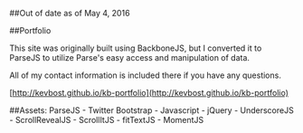 ##Out of date as of May 4, 2016

##Portfolio

This site was originally built using BackboneJS, but I converted it to ParseJS to utilize Parse's easy access and manipulation of data.  

All of my contact information is included there if you have any questions.

[http://kevbost.github.io/kb-portfolio](http://kevbost.github.io/kb-portfolio)

##Assets:
ParseJS - Twitter Bootstrap - Javascript - jQuery - UnderscoreJS - ScrollRevealJS - ScrollItJS - fitTextJS - MomentJS
